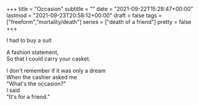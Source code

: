 +++
title = "Occasion"
subtitle = ""
date = "2021-09-22T15:28:47+00:00"
lastmod = "2021-09-23T20:58:12+00:00"
draft = false
tags = ["freeform","mortality/death"]
series = ["death of a friend"]
pretty = false
+++

I had to buy a suit  

A fashion statement,   
So that I could carry your casket.  

I don't remember if it was only a dream  
When the cashier asked me   
"What's the occasion?"  
I said  
"It's for a friend."  

